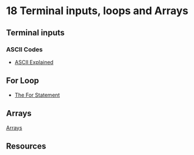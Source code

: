# 18 Terminal inputs, loops and Arrays

## Terminal inputs
### ASCII Codes
* [ASCII Explained](https://github.com/dat17v1/18_ASCII/blob/master/README.md)


## For Loop
* [The For Statement](https://docs.oracle.com/javase/tutorial/java/nutsandbolts/for.html)


## Arrays
[Arrays](https://docs.oracle.com/javase/tutorial/java/nutsandbolts/arrays.html)

## Resources
